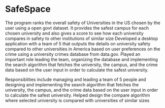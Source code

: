 # SafeSpace
The program ranks the overall safety of Universities in the US chosen by the user using a open govt dataset. It provides the safest campus for each chosen university and also gives a score to see how each university compares in safety to other institutions of similar size
Developed a desktop application with a team of 5  that outputs the details on university safety compared to other universities in America based on user preferences on the crime using a university crimes database from data.gov. Played an important role leading the team, organizing the database and implementing the search algorithm that fetches the university, the campus, and the crime data based on the user input in order to calculate the safest university.

Responsiblities include managing and leading a team of 5 people and designing and implementing the search algorithm that fetches the university, the campus, and the crime data based on the user input in order to calculate the safest university. Helped design the compare algorithm where selected university is compared with universities of similar sizes 
